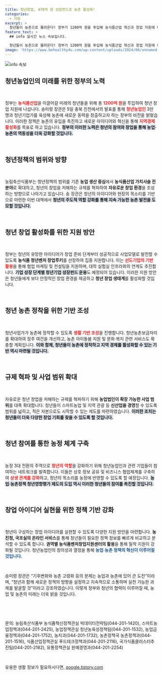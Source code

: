 ```yaml
---
title: 청년창업, 470억 원 성장펀드로 농촌 활성화!
categories:
  - 사회
excerpt: >
  청년들이 농촌으로 몰려온다! 정부가 1200억 원을 투입해 농식품산업 혁신과 창업 지원에 나선다. 청년농업인 3만 명 육성과 규제 혁파로 새로운 농촌 경제를 파격적으로 열어간다. 청년과 함께하는 미래 농업 정책, 지금 바로 확인하세요!
feature_text: >
  ## info 실시간 뉴스 속보입니다.

  청년들이 농촌으로 몰려온다! 정부가 1200억 원을 투입해 농식품산업 혁신과 창업 지원에 나선다. 청년농업인 3만 명 육성과 규제 혁파로 새로운 농촌 경제를 파격적으로 열어간다. 청년과 함께하는 미래 농업 정책, 지금 바로 확인하세요!
image: 'https://www.behealthy4u.com/wp-content/uploads/2024/06/unnamed-file.png'
---
```


<p><img src="https://www.behealthy4u.com/wp-content/uploads/2024/06/unnamed-file.png" alt="info 속보" /></p>

<h2 data-ke-size="size26">청년농업인의 미래를 위한 정부의 노력</h2>

<p data-ke-size="size16">&nbsp;</p>

<p>정부는 <b><span style="color: #ee2323;">농식품산업</span></b>을 이끌어갈 미래의 청년들을 위해 총 <b><span style="color: #ee2323;">1200억 원</span></b>을 투입하여 청년 창업 지원에 나섭니다. 송미령 장관은 5일 충북 진천에서의 발표를 통해 <b><span style="color: #ee2323;">청년농업인</span></b> 3만 명과 청년기업가를 육성해 농촌에 새로운 동력을 창출하고자 하는 정부의 비전을 밝혔습니다. 이러한 정책은 농촌의 유입을 촉진하고 새로운 아이디어와 혁신을 통해 <b><span style="color: #ee2323;">지역경제 활성화</span></b>를 목표로 하고 있습니다. <b><span style="background-color: #21538527;">정부의 이러한 노력은 청년의 참여와 창업을 통해 농업·농촌의 역동성을 더욱 강화할 것입니다.</span></b> </p>

<p data-ke-size="size16">&nbsp;</p>

<h2 data-ke-size="size26">청년정책의 범위와 방향</h2>

<p data-ke-size="size16">&nbsp;</p>

<p>농림축산식품부는 청년정책의 범위를 기존 <b><span style="1a5490;">농업 생산 중심</span></b>에서 <b><span style="1a5490;">농식품산업 가치사슬 전 분야</span></b>로 확대하고, 청년의 창업을 저해하는 규제를 혁파하여 <b><span style="1a5490;">자유로운 창업 환경</span></b>을 조성하는 방향으로 나아가고 있습니다. 송 장관은 청년의 아이디어와 현장의 목소리를 기반으로 마련한 이번 대책에서 <b><span style="background-color: #21538527;">청년의 주도적 역할 강화를 통해 지속 가능한 농촌 발전을 도모할 것입니다.</span></b> </p>

<p data-ke-size="size16">&nbsp;</p>

<h2 data-ke-size="size26">청년 창업 활성화를 위한 지원 방안</h2>

<p data-ke-size="size16">&nbsp;</p>

<p>정부는 청년의 유망한 아이디어가 창업 준비 단계부터 성공적으로 사업모델로 발전할 수 있도록 <b><span style="1a5490;">농식품 청년벤처 창업루키</span></b>를 선정하여 집중 지원합니다. 이는 <b><span style="color: #ee2323;">선도기업의 기반 활용</span></b>을 통해 협업 마케팅 및 컨설팅을 지원하며, 대학 실험실 인프라와의 연계도 추진합니다. <b><span style="background-color: #21538527;">기업 성장 단계별 청년기업 성장펀드 운용</span></b>도 예정되어 있습니다. 이러한 지원 방안은 청년들에게 보다 안정적인 창업 환경을 제공하고 <b><span style="1a5490;">청년 창업 생태계</span></b>를 활성화할 것입니다. </p>

<p data-ke-size="size16">&nbsp;</p>

<h2 data-ke-size="size26">청년 농촌 정착을 위한 기반 조성</h2>

<p data-ke-size="size16">&nbsp;</p>

<p>청년사업가가 농촌에 정착할 수 있도록 <b><span style="color: #ee2323;">생활 기반 조성</span></b>을 진행합니다. 청년농촌보금자리를 확대하여 정주 여건을 개선하고, 농촌 아이돌봄 지원 및 문화·복지 관련 서비스도 확충할 계획입니다. <b><span style="background-color: #21538527;">이와 함께, 청년들이 농촌에 정착하고 지역 경제를 활성화할 수 있는 기반 역시 마련될 것입니다.</span></b> </p>

<p data-ke-size="size16">&nbsp;</p>

<h2 data-ke-size="size26">규제 혁파 및 사업 범위 확대</h2>

<p data-ke-size="size16">&nbsp;</p>

<p>자유로운 청년 창업을 저해하는 규제를 혁파하기 위해 <b><span style="1a5490;">농업법인이 확장 가능한 사업 범위</span></b>를 대폭 확대합니다. 청년들이 스마트농업 및 지역 관광 등 <b><span style="1a5490;">신산업을 경영</span></b>할 수 있도록 범위를 넓히고, 적은 자본으로도 시작할 수 있는 제도를 마련하였습니다. <b><span style="background-color: #21538527;">이러한 조치는 청년들이 더욱 다양한 창업 기회를 찾을 수 있도록 할 것입니다.</span></b></p>

<p data-ke-size="size16">&nbsp;</p>

<h2 data-ke-size="size26">청년 참여를 통한 농정 체계 구축</h2>

<p data-ke-size="size16">&nbsp;</p>

<p>농정 3대 전환의 주역으로 <b><span style="color: #ee2323;">청년의 역할</span></b>을 강화하기 위해 청년농업인과 관련 기업들이 참여하는 네트워크를 발족합니다. 이들은 상호 정보 공유 및 비즈니스 협업체계를 구축하여 <b><span style="color: #ee2323;">상생 관계를 강화</span></b>하고, 청년의 목소리를 농정에 반영할 수 있도록 할 예정입니다. <b><span style="background-color: #21538527;">농업·농촌정책 청년영향평가 제도의 도입 역시 이러한 청년들의 참여를 촉진할 것입니다.</span></b></p>

<p data-ke-size="size16">&nbsp;</p>

<h2 data-ke-size="size26">창업 아이디어 실현을 위한 정책 기반 강화</h2>

<p data-ke-size="size16">&nbsp;</p>

<p>청년이 구상하는 창업 아이디어를 실현할 수 있도록 다양한 지원 방안을 마련합니다. <b><span style="1a5490;">농진청, 국조실의 온라인 서비스</span></b>를 통해 청년들이 필요한 정책 정보를 빠르게 비교하고 분석할 수 있도록 합니다. <b><span style="1a5490;">권역별 농식품벤처창업지원센터의 활용</span></b>을 통해 밀착 지원이 강화될 것입니다. 청년농업인의 창의성과 열정을 통해 <b><span style="color: #1a5490;">농업·농촌 정책의 혁신이 이루어질 것입니다.</span></b> </p>

<p data-ke-size="size16">&nbsp;</p>

<p>송미령 장관은 “기후변화와 농촌 고령화 등의 문제는 농업과 농촌에 있어 큰 도전”이라며, “청년과 함께 새로운 정책의 방향을 설정하고 지속적으로 소통하며 실천 가능한 과제를 발굴할 것”이라고 강조하였습니다. 이렇게 정부와 청년의 협력이 이루어질 때, 농업 및 농촌의 미래는 더욱 밝을 것입니다. </p>

<p data-ke-size="size16">&nbsp;</p>

<p><br></p>

<p data-ke-size="size16">문의: 농림축산식품부 농식품혁신정책관실 빅데이터전략팀(044-201-1420), 스마트농업정책과(044-201-2425), 농업정책관실 청년농육성정책팀(044-201-1532), 농업금융정책과(044-201-1752), 농지과(044-201-1732), 농촌정책국 농촌정책과(044-201-1516), 식품산업정책관실 푸드테크정책과(044-201-2116), 국가식품클러스터추진팀(044-201-2182), 유통정책관실 원예경영과(044-201-2254)</p> 

<p data-ke-size="size16">&nbsp;</p>
유용한 생활 정보가 필요하시다면, <a href="https://qoogle.tistory.com" rel="dofollow">qoogle.tistory.com</a>


